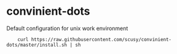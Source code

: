 convinient-dots
===============

Default configuration for unix work environment


```
    curl https://raw.githubusercontent.com/scusy/convinient-dots/master/install.sh | sh
```

